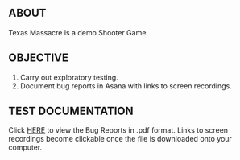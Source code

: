## ABOUT
Texas Massacre is a demo Shooter Game.

## OBJECTIVE
1. Carry out exploratory testing.
2. Document bug reports in Asana with links to screen recordings.

## TEST DOCUMENTATION 
Click [HERE](Texas_Massacre_Shooter_Game/Bug_Reports/) to view the Bug Reports in .pdf format. 
Links to screen recordings become clickable once the file is downloaded onto your computer.
